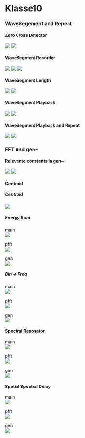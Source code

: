 # Klasse10

### WaveSegement and Repeat

#### Zero Cross Detector
![](Klasse10/png/ws1.png)
![](Klasse10/png/ws1_gen.png)

#### WaveSegment Recorder
![](Klasse10/png/ws2.png)
![](Klasse10/png/ws2_gen.png)
![](Klasse10/png/buffer.png)

#### WaveSegment Length
![](Klasse10/png/ws3.png)
![](Klasse10/png/ws3_gen.png)

#### WaveSegment Playback
![](Klasse10/png/ws4.png)
![](Klasse10/png/ws4_gen.png)

#### WaveSegment Playback and Repeat
![](Klasse10/png/ws5.png)
![](Klasse10/png/ws5_gen.png)

### FFT und gen~

#### Relevante constants in gen~

![](Klasse10/png/constants.png)
![](Klasse10/png/constants_gen.png)

#### Centroid

##### Centroid

![](Klasse10/png/centroid_theory.png)

##### Energy Sum

main  
![](Klasse10/png/sum.png)

pfft  
![](Klasse10/png/sum_pfft.png)

gen  
![](Klasse10/png/sum_gen.png)

##### Bin -> Freq

main  
![](Klasse10/png/centroid.png)

pfft  
![](Klasse10/png/sum_pfft.png)

gen  
![](Klasse10/png/centroid_gen.png)


#### Spectral Resonator

main  
![](Klasse10/png/resonator.png)

pfft  
![](Klasse10/png/resonator_pfft.png)

gen  
![](Klasse10/png/resonator_gen.png)

#### Spatial Spectral Delay

main  
![](Klasse10/png/delay.png)

pfft  
![](Klasse10/png/delay_pfft.png)

gen  
![](Klasse10/png/delay_gen.png)



